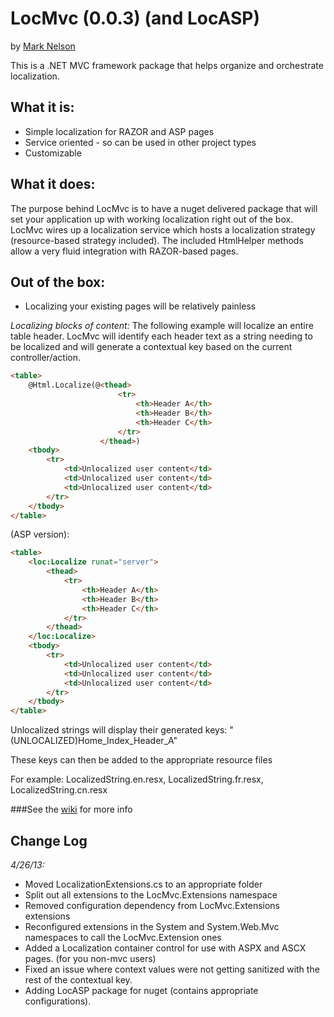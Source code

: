 LocMvc (0.0.3) (and LocASP)
=====================================

by [Mark Nelson](http://www.markonthenet.com/)

This is a .NET MVC framework package that helps organize and orchestrate localization.

What it is:
---------------
* Simple localization for RAZOR and ASP pages
* Service oriented - so can be used in other project types
* Customizable

What it does:
-------------
The purpose behind LocMvc is to have a nuget delivered package that will set your application up with working localization right out of the box.
LocMvc wires up a localization service which hosts a localization strategy (resource-based strategy included). 
The included HtmlHelper methods allow a very fluid integration with RAZOR-based pages.

Out of the box:
---------------
* Localizing your existing pages will be relatively painless

*Localizing blocks of content:*
The following example will localize an entire table header. LocMvc will identify each header text as a string needing to be localized and will generate a contextual key based on the current controller/action.
```html
<table>
	@Html.Localize(@<thead>
						<tr>
							<th>Header A</th>
							<th>Header B</th>
							<th>Header C</th>
						</tr>
					</thead>)
	<tbody>
		<tr>
			<td>Unlocalized user content</td>
			<td>Unlocalized user content</td>
			<td>Unlocalized user content</td>
		</tr>
	</tbody>
</table>
```
(ASP version):
```html
<table>
	<loc:Localize runat="server">
		<thead>
			<tr>
				<th>Header A</th>
				<th>Header B</th>
				<th>Header C</th>
			</tr>
		</thead>
	</loc:Localize>
	<tbody>
		<tr>
			<td>Unlocalized user content</td>
			<td>Unlocalized user content</td>
			<td>Unlocalized user content</td>
		</tr>
	</tbody>
</table>
```
Unlocalized strings will display their generated keys:
"(UNLOCALIZED)Home_Index_Header_A"

These keys can then be added to the appropriate resource files

For example: LocalizedString.en.resx, LocalizedString.fr.resx, LocalizedString.cn.resx



###See the [wiki](https://github.com/DataDink/LocMvc/wiki) for more info


Change Log
----------
*4/26/13:*
* Moved LocalizationExtensions.cs to an appropriate folder
* Split out all extensions to the LocMvc.Extensions namespace
* Removed configuration dependency from LocMvc.Extensions extensions
* Reconfigured extensions in the System and System.Web.Mvc namespaces to call the LocMvc.Extension ones
* Added a Localization container control for use with ASPX and ASCX pages. (for you non-mvc users)
* Fixed an issue where context values were not getting sanitized with the rest of the contextual key.
* Adding LocASP package for nuget (contains appropriate configurations).